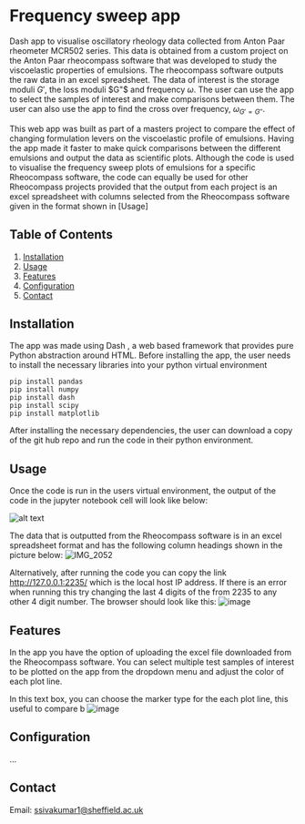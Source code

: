 # Frequency sweep app
Dash app to visualise oscillatory rheology data collected from Anton Paar rheometer MCR502 series. This data is obtained from a custom project on the Anton Paar rheocompass software that was developed to study the viscoelastic properties of emulsions. The rheocompass software outputs the raw data in an excel spreadsheet. The data of interest is the storage moduli $G'$, the loss moduli $G"$ and frequency $\omega$. The user can use the app to select the samples of interest and make comparisons between them. The user can also use the app to find the cross over frequency, $\omega_{G'=G''}$. 

This web app was built as part of a masters project to compare the effect of changing formulation levers on the viscoelastic profile of emulsions. Having the app made it faster to make quick comparisons between the different emulsions and output the data as scientific plots. Although the code is used to visualise the frequency sweep plots of emulsions for a specific Rheocompass software, the code can equally be used for other Rheocompass projects provided that the output from each project is an excel spreadsheet with columns selected from the Rheocompass software given in the format shown in [Usage]

## Table of Contents

1. [Installation](#installation)
2. [Usage](#usage)
3. [Features](#features)
4. [Configuration](#configuration)
5. [Contact](#contact)

## Installation
The app was made using Dash , a web based framework that provides pure Python abstraction around HTML. Before installing the app, the user needs to install the necessary libraries into your python virtual environment
```
pip install pandas 
pip install numpy 
pip install dash 
pip install scipy 
pip install matplotlib
```
After installing the necessary dependencies, the user can download a copy of the git hub repo and run the code in their python environment.
## Usage
Once the code is run in the users virtual environment, the output of the code in the jupyter notebook cell will look like below:

![alt text]([http://127.0.0.1:2235/])

The data that is outputted from the Rheocompass software is in an excel spreadsheet format and has the following column headings shown in the picture below:
![IMG_2052](https://github.com/user-attachments/assets/8b7ec19b-0168-4e34-8886-000ac1e9de61)

Alternatively, after running the code you can copy the link http://127.0.0.1:2235/ which is the local host IP address. If there is an error when running this try changing the last 4 digits of the from 2235 to any other 4 digit number. The browser should look like this:
![image](https://github.com/user-attachments/assets/1262f2fb-5259-4571-9bef-661d90bf7bc6)

 
## Features
In the app you have the option of uploading the excel file downloaded from the Rheocompass software. 
You can select multiple test samples of interest to be plotted on the app from the dropdown menu and adjust the color of each plot line.

In this text box, you can choose the marker type for the each plot line, this useful to compare b
![image](https://github.com/user-attachments/assets/9c4af953-d82a-4d57-a60b-026420f43452)



## Configuration
...

## Contact
Email: ssivakumar1@sheffield.ac.uk
